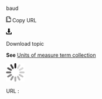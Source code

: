 # 

baud

![Copy URL](media/baud/Copy.png)
Copy URL

![Download](media/baud/Download.png)

Download topic

**See** [Units of measure term collection](https://worldready.cloudapp.net/Styleguide/Read?id=2700&topicid=28884)

![In progress](media/baud/activity-large.gif)

URL :
